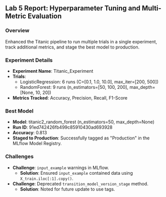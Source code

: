 ## Lab 5 Report: Hyperparameter Tuning and Multi-Metric Evaluation

### Overview
Enhanced the Titanic pipeline to run multiple trials in a single experiment, track additional metrics, and stage the best model to production.

### Experiment Details
- **Experiment Name**: Titanic_Experiment
- **Trials**:
  - LogisticRegression: 6 runs (C=[0.1, 1.0, 10.0], max_iter=[200, 500])
  - RandomForest: 9 runs (n_estimators=[50, 100, 200], max_depth=[None, 10, 20])
- **Metrics Tracked**: Accuracy, Precision, Recall, F1-Score

### Best Model
- **Model**: titanic2_random_forest (n_estimators=50, max_depth=None)
- **Run ID**: 91ed742426fb499c85910430ad693928
- **Accuracy**: 0.813
- **Staged to Production**: Successfully tagged as "Production" in the MLflow Model Registry.

### Challenges
- **Challenge**: `input_example` warnings in MLflow.
  - **Solution**: Ensured `input_example` contained data using `X_train.iloc[:1].copy()`.
- **Challenge**: Deprecated `transition_model_version_stage` method.
  - **Solution**: Noted for future update to use tags.